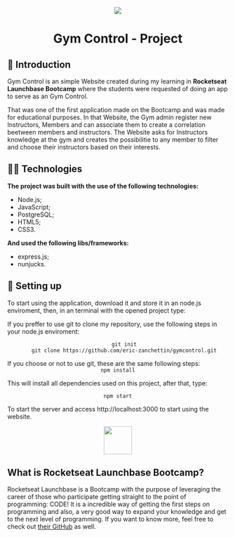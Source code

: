 <p align="center">
  <img width="auto" height="auto" src="https://i.imgur.com/omHBxjO.png" />
</p>
<h1 align="center">Gym Control - Project</h1>
<h2>📜 Introduction</h2>
<p>Gym Control is an simple Website created during my learning in <b>Rocketseat Launchbase Bootcamp</b> where the students 
were requested of doing an app to serve as an Gym Control.</p>
<p>That was one of the first application made on the Bootcamp and was made for educational purposes. In that Website, the Gym admin register new Instructors, Members and
can associate them to create a correlation beetween members and instructors. The Website asks for Instructors knowledge at the gym and creates the possibilitie to any member to filter and
choose their instructors based on their interests.</p>
<h2>👨‍💻 Technologies</h2>
<p><b>The project was built with the use of the following technologies:</b></p>
<ul>
  <li>Node.js;</li>
  <li>JavaScript;</li>
  <li>PostgreSQL;</li>
  <li>HTML5;</li>
  <li>CSS3.</li>
</ul>
<p><b>And used the following libs/frameworks:</b></p>
<ul>
  <li>express.js;</li>
  <li>nunjucks.</li>
</ul>
<h2>🚀 Setting up</h2>
<p>To start using the application, download it and store it in an node.js enviroment, then, in an terminal with the opened project type:</p>
<span>If you preffer to use git to clone my repository, use the following steps in your node.js enviroment:</span>
<div align="center">
  <code width="900px">
    git init
    git clone https://github.com/eric-zanchettin/gymcontrol.git
  </code>
</div>
<span>If you choose or not to use git, these are the same following steps:</span>
<div align="center">
  <code width="900px">npm install</code>
</div>
<p>This will install all dependencies used on this project, after that, type:</p>
<div align="center">
  <code width="900px">npm start</code>
</div>
<p>To start the server and access http://localhost:3000 to start using the website.</p>
<p align="center">
  <img width="64" height="auto" src="https://i.imgur.com/1BZZqy0.png" />
</p>
<h2>What is <b>Rocketseat Launchbase Bootcamp?</b></h2>
<p>Rocketseat Launchbase is a Bootcamp with the purpose of leveraging the career of those who participate getting straight to the point of programming: CODE!
It is a incredible way of getting the first steps on programming and also, a very good way to expand your knowledge and get to the next level of programming. If you want to know more, feel free to check out <a href="https://github.com/Rocketseat">their GitHub</a> as well.</p>
